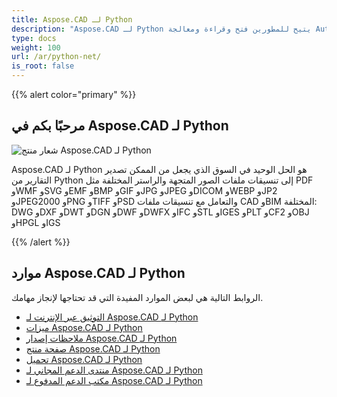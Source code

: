 ```yaml
---
title: Aspose.CAD لـ Python
description: "Aspose.CAD لـ Python يتيح للمطورين فتح وقراءة ومعالجة AutoCAD DWG وDXF وDWT وغيرها من تنسيقات ملفات CAD وBIM، مثل: DGN وDWF وDWFX وIFC وSTL وIGES وPLT وCF2 وOBJ وHPGL وIGS."
type: docs
weight: 100
url: /ar/python-net/
is_root: false
---
```


{{% alert color="primary" %}}

## **مرحبًا بكم في Aspose.CAD لـ Python**

![شعار منتج Aspose.CAD لـ Python](/cad/_assets/home_4.png)

Aspose.CAD لـ Python هو الحل الوحيد في السوق الذي يجعل من الممكن تصدير التقارير من Python إلى تنسيقات ملفات الصور المتجهة والراستر المختلفة مثل PDF وWMF وSVG وEMF وBMP وGIF وJPG وJPEG وDICOM وWEBP وJP2 وJPEG2000 وPNG وTIFF وPSD والتعامل مع تنسيقات ملفات CAD وBIM المختلفة: DWG وDXF وDWT وDGN وDWF وDWFX وIFC وSTL وIGES وPLT وCF2 وOBJ وHPGL وIGS

{{% /alert %}}

## **موارد Aspose.CAD لـ Python**

الروابط التالية هي لبعض الموارد المفيدة التي قد تحتاجها لإنجاز مهامك.

- [التوثيق عبر الإنترنت لـ Aspose.CAD لـ Python](/ar/python-net/)
- [ميزات Aspose.CAD لـ Python](/ar/python-net/features-overview/)
- [ملاحظات إصدار Aspose.CAD لـ Python](https://releases.aspose.com/cad/python-net/release-notes/)
- [صفحة منتج Aspose.CAD لـ Python](https://products.aspose.com/cad/python-net/)
- [تحميل Aspose.CAD لـ Python](https://downloads.aspose.com/cad/python-net)
- [منتدى الدعم المجاني لـ Aspose.CAD لـ Python](https://forum.aspose.com/c/cad/19)
- [مكتب الدعم المدفوع لـ Aspose.CAD لـ Python](https://helpdesk.aspose.com/)